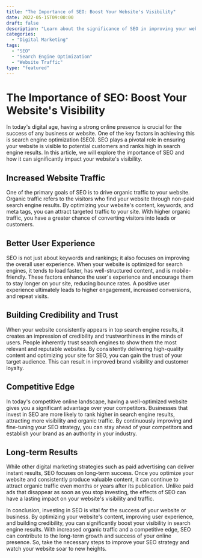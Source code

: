 ```yaml
---
title: "The Importance of SEO: Boost Your Website's Visibility"
date: 2022-05-15T09:00:00
draft: false
description: "Learn about the significance of SEO in improving your website's visibility and attracting organic traffic."
categories:
  - "Digital Marketing"
tags:
  - "SEO"
  - "Search Engine Optimization"
  - "Website Traffic"
type: "featured"
---
```


# The Importance of SEO: Boost Your Website's Visibility

In today's digital age, having a strong online presence is crucial for the success of any business or website. One of the key factors in achieving this is search engine optimization (SEO). SEO plays a pivotal role in ensuring your website is visible to potential customers and ranks high in search engine results. In this article, we will explore the importance of SEO and how it can significantly impact your website's visibility.

## Increased Website Traffic

One of the primary goals of SEO is to drive organic traffic to your website. Organic traffic refers to the visitors who find your website through non-paid search engine results. By optimizing your website's content, keywords, and meta tags, you can attract targeted traffic to your site. With higher organic traffic, you have a greater chance of converting visitors into leads or customers. 

## Better User Experience 

SEO is not just about keywords and rankings; it also focuses on improving the overall user experience. When your website is optimized for search engines, it tends to load faster, has well-structured content, and is mobile-friendly. These factors enhance the user's experience and encourage them to stay longer on your site, reducing bounce rates. A positive user experience ultimately leads to higher engagement, increased conversions, and repeat visits.

## Building Credibility and Trust

When your website consistently appears in top search engine results, it creates an impression of credibility and trustworthiness in the minds of users. People inherently trust search engines to show them the most relevant and reputable websites. By consistently delivering high-quality content and optimizing your site for SEO, you can gain the trust of your target audience. This can result in improved brand visibility and customer loyalty.

## Competitive Edge

In today's competitive online landscape, having a well-optimized website gives you a significant advantage over your competitors. Businesses that invest in SEO are more likely to rank higher in search engine results, attracting more visibility and organic traffic. By continuously improving and fine-tuning your SEO strategy, you can stay ahead of your competitors and establish your brand as an authority in your industry.

## Long-term Results

While other digital marketing strategies such as paid advertising can deliver instant results, SEO focuses on long-term success. Once you optimize your website and consistently produce valuable content, it can continue to attract organic traffic even months or years after its publication. Unlike paid ads that disappear as soon as you stop investing, the effects of SEO can have a lasting impact on your website's visibility and traffic.

In conclusion, investing in SEO is vital for the success of your website or business. By optimizing your website's content, improving user experience, and building credibility, you can significantly boost your visibility in search engine results. With increased organic traffic and a competitive edge, SEO can contribute to the long-term growth and success of your online presence. So, take the necessary steps to improve your SEO strategy and watch your website soar to new heights.

